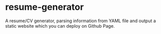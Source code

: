# resume-generator
A resume/CV generator, parsing information from YAML file and output a static website which you can deploy on Github Page.
